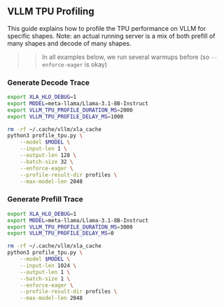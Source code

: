 ## VLLM TPU Profiling

This guide explains how to profile the TPU performance on VLLM for specific shapes. Note: an actual running server is a mix of both prefill of many shapes and decode of many shapes.

>> In all examples below, we run several warmups before (so `--enforce-eager` is okay)

### Generate Decode Trace

```bash
export XLA_HLO_DEBUG=1
export MODEL=meta-llama/Llama-3.1-8B-Instruct
export VLLM_TPU_PROFILE_DURATION_MS=2000
export VLLM_TPU_PROFILE_DELAY_MS=1000

rm -rf ~/.cache/vllm/xla_cache
python3 profile_tpu.py \
    --model $MODEL \
    --input-len 1 \
    --output-len 128 \
    --batch-size 32 \
    --enforce-eager \
    --profile-result-dir profiles \
    --max-model-len 2048
```

### Generate Prefill Trace

```bash
export XLA_HLO_DEBUG=1
export MODEL=meta-llama/Llama-3.1-8B-Instruct
export VLLM_TPU_PROFILE_DURATION_MS=3000
export VLLM_TPU_PROFILE_DELAY_MS=0

rm -rf ~/.cache/vllm/xla_cache
python3 profile_tpu.py \
    --model $MODEL \
    --input-len 1024 \
    --output-len 1 \
    --batch-size 1 \
    --enforce-eager \
    --profile-result-dir profiles \
    --max-model-len 2048
```
